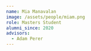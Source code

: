 ```yaml
---
name: Mia Manavalan
image: /assets/people/miam.png
role: Masters Student
alumni_since: 2020
advisors:
  - Adam Perer
---
```

